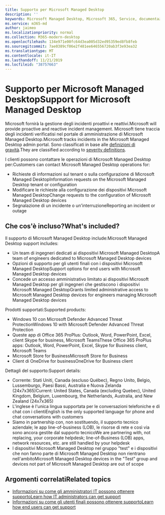 ```yaml
---
title: Supporto per Microsoft Managed Desktop
description: ''
keywords: Microsoft Managed Desktop, Microsoft 365, Service, documentazione
ms.service: m365-md
author: jaimeo
ms.localizationpriority: normal
ms.collection: M365-modern-desktop
ms.openlocfilehash: 134e971e00fc64d3ea005d32ed95359ed8fb8feb
ms.sourcegitcommit: 7ae0389cf06e2f481ee646556720ab3f3e93ea32
ms.translationtype: MT
ms.contentlocale: it-IT
ms.lasthandoff: 11/21/2019
ms.locfileid: "38757663"
---
```

# <a name="support-for-microsoft-managed-desktop"></a><span data-ttu-id="ec052-103">Supporto per Microsoft Managed Desktop</span><span class="sxs-lookup"><span data-stu-id="ec052-103">Support for Microsoft Managed Desktop</span></span>

<span data-ttu-id="ec052-104">Microsoft fornirà la gestione degli incidenti proattivi e reattivi.</span><span class="sxs-lookup"><span data-stu-id="ec052-104">Microsoft will provide proactive and reactive incident management.</span></span> <span data-ttu-id="ec052-105">Microsoft tiene traccia degli incidenti verificatisi nel portale di amministrazione di Microsoft Managed Desktop.</span><span class="sxs-lookup"><span data-stu-id="ec052-105">Microsoft tracks incidents in the Microsoft Managed Desktop admin portal.</span></span> <span data-ttu-id="ec052-106">Sono classificati in base alle [definizioni di gravità](../working-with-managed-desktop/admin-support.md#sev).</span><span class="sxs-lookup"><span data-stu-id="ec052-106">They are classified according to [severity definitions](../working-with-managed-desktop/admin-support.md#sev).</span></span>

<span data-ttu-id="ec052-107">I clienti possono contattare le operazioni di Microsoft Managed Desktop per:</span><span class="sxs-lookup"><span data-stu-id="ec052-107">Customers can contact Microsoft Managed Desktop operations for:</span></span>
- <span data-ttu-id="ec052-108">Richieste di informazioni sul tenant o sulla configurazione di Microsoft Managed Desktop</span><span class="sxs-lookup"><span data-stu-id="ec052-108">Information requests on the Microsoft Managed Desktop tenant or configuration</span></span>
- <span data-ttu-id="ec052-109">Modificare le richieste alla configurazione dei dispositivi Microsoft Managed Desktop</span><span class="sxs-lookup"><span data-stu-id="ec052-109">Change requests to the configuration of Microsoft Managed Desktop devices</span></span>
- <span data-ttu-id="ec052-110">Segnalazione di un incidente o un'interruzione</span><span class="sxs-lookup"><span data-stu-id="ec052-110">Reporting an incident or outage</span></span>

## <a name="whats-included"></a><span data-ttu-id="ec052-111">Che cos'è incluso?</span><span class="sxs-lookup"><span data-stu-id="ec052-111">What's included?</span></span>

<span data-ttu-id="ec052-112">Il supporto di Microsoft Managed Desktop include:</span><span class="sxs-lookup"><span data-stu-id="ec052-112">Microsoft Managed Desktop support includes:</span></span>

- <span data-ttu-id="ec052-113">Un team di ingegneri dedicati ai dispositivi Microsoft Managed Desktop</span><span class="sxs-lookup"><span data-stu-id="ec052-113">A team of engineers dedicated to Microsoft Managed Desktop devices</span></span>
- <span data-ttu-id="ec052-114">Opzioni di supporto per gli utenti finali con i dispositivi Microsoft Managed Desktop</span><span class="sxs-lookup"><span data-stu-id="ec052-114">Support options for end users with Microsoft Managed Desktop devices</span></span>
- <span data-ttu-id="ec052-115">Concede un accesso amministrativo limitato ai dispositivi Microsoft Managed Desktop per gli ingegneri che gestiscono i dispositivi Microsoft Managed Desktop</span><span class="sxs-lookup"><span data-stu-id="ec052-115">Grants limited administrative access to Microsoft Managed Desktop devices for engineers managing Microsoft Managed Desktop devices</span></span> 

<span data-ttu-id="ec052-116">Prodotti supportati:</span><span class="sxs-lookup"><span data-stu-id="ec052-116">Supported products:</span></span>

- <span data-ttu-id="ec052-117">Windows 10 con Microsoft Defender Advanced Threat Protection</span><span class="sxs-lookup"><span data-stu-id="ec052-117">Windows 10 with Microsoft Defender Advanced Threat Protection</span></span> 
- <span data-ttu-id="ec052-118">Queste app di Office 365 ProPlus: Outlook, Word, PowerPoint, Excel, client Skype for business, Microsoft Teams</span><span class="sxs-lookup"><span data-stu-id="ec052-118">These Office 365 ProPlus apps: Outlook, Word, PowerPoint, Excel, Skype for Business client, Microsoft Teams</span></span> 
- <span data-ttu-id="ec052-119">Microsoft Store for Business</span><span class="sxs-lookup"><span data-stu-id="ec052-119">Microsoft Store for Business</span></span> 
- <span data-ttu-id="ec052-120">Client di OneDrive for business</span><span class="sxs-lookup"><span data-stu-id="ec052-120">OneDrive for Business client</span></span> 

<span data-ttu-id="ec052-121">Dettagli del supporto:</span><span class="sxs-lookup"><span data-stu-id="ec052-121">Support details:</span></span>

- <span data-ttu-id="ec052-122">Corrente: Stati Uniti, Canada (escluso Québec), Regno Unito, Belgio, Lussemburgo, Paesi Bassi, Australia e Nuova Zelanda (24x7x365)</span><span class="sxs-lookup"><span data-stu-id="ec052-122">Current: United States, Canada (excluding Quebec), United Kingdom, Belgium, Luxembourg, the Netherlands, Australia, and New Zealand (24x7x365)</span></span> 
- <span data-ttu-id="ec052-123">L'inglese è l'unica lingua supportata per le conversazioni telefoniche e di chat con i clienti</span><span class="sxs-lookup"><span data-stu-id="ec052-123">English is the only supported language for phone and chat conversations with customers</span></span> 
- <span data-ttu-id="ec052-124">Siamo in partnership con, non sostituendo, il supporto tecnico aziendale; le app line-of-business (LOB), le risorse di rete e così via sono ancora gestite dal supporto tecnico</span><span class="sxs-lookup"><span data-stu-id="ec052-124">We are partnering with, not replacing, your corporate helpdesk; line-of-Business (LOB) apps, network resources, etc. are still handled by your helpdesk</span></span> 
- <span data-ttu-id="ec052-125">I dispositivi Microsoft Managed Desktop nel gruppo "test" e i dispositivi che non fanno parte di Microsoft Managed Desktop non rientrano nell'ambito</span><span class="sxs-lookup"><span data-stu-id="ec052-125">Microsoft Managed Desktop devices in the "Test" group and devices not part of Microsoft Managed Desktop are out of scope</span></span> 


## <a name="related-topics"></a><span data-ttu-id="ec052-126">Argomenti correlati</span><span class="sxs-lookup"><span data-stu-id="ec052-126">Related topics</span></span>

- [<span data-ttu-id="ec052-127">Informazioni su come gli amministratori IT possono ottenere supporto</span><span class="sxs-lookup"><span data-stu-id="ec052-127">Learn how IT administrators can get support</span></span>](../working-with-managed-desktop/admin-support.md)
- [<span data-ttu-id="ec052-128">Informazioni su come gli utenti finali possono ottenere supporto</span><span class="sxs-lookup"><span data-stu-id="ec052-128">Learn how end users can get support</span></span>](../working-with-managed-desktop/end-user-support.md)
